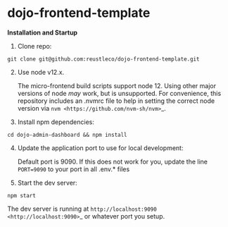 dojo-frontend-template
=================================

**Installation and Startup**

1. Clone repo:

  ``git clone git@github.com:reustleco/dojo-frontend-template.git``

2. Use node v12.x.

   The micro-frontend build scripts support node 12.  Using other major versions of node *may* work, but is unsupported.  For convenience, this repository includes an .nvmrc file to help in setting the correct node version via `nvm <https://github.com/nvm-sh/nvm>`_.

3. Install npm dependencies:

  ``cd dojo-admin-dashboard && npm install``

4. Update the application port to use for local development:

   Default port is 9090. If this does not work for you, update the line `PORT=9090` to your port in all .env.* files

5. Start the dev server:

  ``npm start``

The dev server is running at `http://localhost:9090 <http://localhost:9090>`_ or whatever port you setup.
